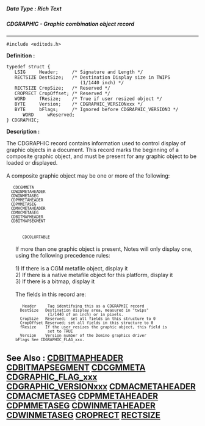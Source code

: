 ##### Data Type : Rich Text
##### CDGRAPHIC - Graphic combination object record
---
```
#include <editods.h>
```

**Definition :**
```
typedef struct {
   LSIG     Header;     /* Signature and Length */
   RECTSIZE DestSize;   /* Destination Display size in TWIPS
                           (1/1440 inch) */
   RECTSIZE CropSize;   /* Reserved */
   CROPRECT CropOffset; /* Reserved */
   WORD     fResize;    /* True if user resized object */
   BYTE     Version;    /* CDGRAPHIC_VERSIONxxx */
   BYTE     bFlags;     /* Ignored before CDGRAPHIC_VERSION3 */
      WORD     wReserved;
} CDGRAPHIC;
```

**Description :**

The CDGRAPHIC record contains information used to control display of graphic objects in a document.  This record marks the beginning of a composite graphic object, and must be present for any graphic object to be loaded or displayed.<br>
<br>
A composite graphic object may be one or more of the following:<br>
<br>
<tt><font size="2">&nbsp; &nbsp;CDCGMMETA<br>
 &nbsp; CDWINMETAHEADER<br>
 &nbsp; CDWINMETASEG<br>
 &nbsp; CDPMMETAHEADER<br>
 &nbsp; CDPMMETASEG<br>
 &nbsp; CDMACMETAHEADER<br>
 &nbsp; CDMACMETASEG<br>
 &nbsp; CDBITMAPHEADER<br>
 &nbsp; CDBITMAPSEGMENT</font></tt>
<ul><br>
<tt><font size="2">&nbsp; &nbsp;CDCOLORTABLE</font></tt><br>
<br>
If more than one graphic object is present, Notes will only display one, using the following precedence rules:<br>
<br>
	1)  If there is a CGM metafile object, display it<br>
	2)  If there is a native metafile object for this platform, display it<br>
	3)  If there is a bitmap, display it<br>
<br>
The fields in this record are:<br>
<br>
<tt><font size="2">&nbsp; &nbsp;Header &nbsp; &nbsp; Tag identifying this as a CDGRAPHIC record<br>
 &nbsp; DestSize &nbsp; Destination display area, measured in &quot;twips&quot;</font></tt><br>
<tt><font size="2">&nbsp; &nbsp; &nbsp; &nbsp; &nbsp; &nbsp; &nbsp; (1/1440 of an inch) or in pixels.<br>
 &nbsp; CropSize &nbsp; Reserved; &nbsp;set all fields in this structure to 0<br>
 &nbsp; CropOffset Reserved; set all fields in this structure to 0<br>
 &nbsp; fResize &nbsp; &nbsp;If the user resizes the graphic object, this field is</font></tt><br>
<tt><font size="2">&nbsp; &nbsp; &nbsp; &nbsp; &nbsp; &nbsp; &nbsp; set to TRUE<br>
 &nbsp; Version &nbsp; &nbsp;Version number of the Domino graphics driver</font></tt><br>
<tt><font size="2">	bFlags	See </font></tt><tt><font size="2">CDGRAPHIC_FLAG_xxx.</font></tt></ul>



**See Also :**
[CDBITMAPHEADER](/domino-c-api-docs/reference/Data/CDBITMAPHEADER)
[CDBITMAPSEGMENT](/domino-c-api-docs/reference/Data/CDBITMAPSEGMENT)
[CDCGMMETA](/domino-c-api-docs/reference/Data/CDCGMMETA)
[CDGRAPHIC_FLAG_xxx](/domino-c-api-docs/reference/Symb/CDGRAPHIC_FLAG_xxx)
[CDGRAPHIC_VERSIONxxx](/domino-c-api-docs/reference/Symb/CDGRAPHIC_VERSIONxxx)
[CDMACMETAHEADER](/domino-c-api-docs/reference/Data/CDMACMETAHEADER)
[CDMACMETASEG](/domino-c-api-docs/reference/Data/CDMACMETASEG)
[CDPMMETAHEADER](/domino-c-api-docs/reference/Data/CDPMMETAHEADER)
[CDPMMETASEG](/domino-c-api-docs/reference/Data/CDPMMETASEG)
[CDWINMETAHEADER](/domino-c-api-docs/reference/Data/CDWINMETAHEADER)
[CDWINMETASEG](/domino-c-api-docs/reference/Data/CDWINMETASEG)
[CROPRECT](/domino-c-api-docs/reference/Data/CROPRECT)
[RECTSIZE](/domino-c-api-docs/reference/Data/RECTSIZE)
---
